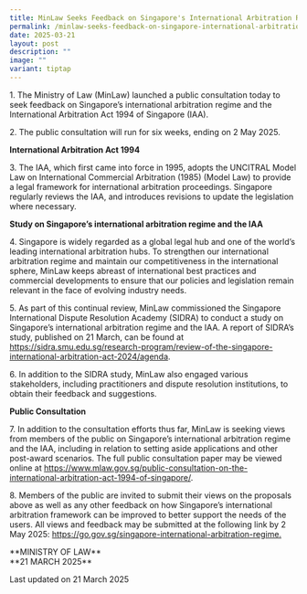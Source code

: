 ```yaml
---
title: MinLaw Seeks Feedback on Singapore's International Arbitration Regime and the International Arbitration Act 1994
permalink: /minlaw-seeks-feedback-on-singapore-international-arbitration-regime-IAA/
date: 2025-03-21
layout: post
description: ""
image: ""
variant: tiptap
---
```

<p>1. The Ministry of Law (MinLaw) launched a public consultation today to
seek feedback on Singapore’s international arbitration regime and the International
Arbitration Act 1994 of Singapore (IAA).</p>
<p></p>
<p>2. The public consultation will run for six weeks, ending on 2 May 2025.</p>
<p></p>
<p><strong>International Arbitration Act 1994</strong>
</p>
<p></p>
<p>3. The IAA, which first came into force in 1995, adopts the UNCITRAL Model
Law on International Commercial Arbitration (1985) (Model Law) to provide
a legal framework for international arbitration proceedings. Singapore
regularly reviews the IAA, and introduces revisions to update the legislation
where necessary.</p>
<p></p>
<p><strong>Study on Singapore’s international arbitration regime and the IAA</strong>
<p></p>
<p>4. Singapore is widely regarded as a global legal hub and one of the world’s
leading international arbitration hubs. To strengthen our international
arbitration regime and maintain our competitiveness in the international
sphere, MinLaw keeps abreast of international best practices and commercial
developments to ensure that our policies and legislation remain relevant
in the face of evolving industry needs.</p>
<p></p>
<p>5. As part of this continual review, MinLaw commissioned the Singapore
International Dispute Resolution Academy (SIDRA) to conduct a study on
Singapore’s international arbitration regime and the IAA. A report of SIDRA’s
study, published on 21 March, can be found at <a href="https://sidra.smu.edu.sg/research-program/review-of-the-singapore-international-arbitration-act-2024/agenda" rel="noopener nofollow" target="_blank">https://sidra.smu.edu.sg/research-program/review-of-the-singapore-international-arbitration-act-2024/agenda</a>.</p>
<p></p>
<p>6. In addition to the SIDRA study, MinLaw also engaged various stakeholders,
including practitioners and dispute resolution institutions, to obtain
their feedback and suggestions.</p>
<p></p>
<p><strong>Public Consultation</strong>
</p>
<p></p>
<p>7. In addition to the consultation efforts thus far, MinLaw is seeking
views from members of the public on Singapore’s international arbitration
regime and the IAA, including in relation to setting aside applications
and other post-award scenarios. The full public consultation paper may
be viewed online at <a href="https://www.mlaw.gov.sg/public-consultation-on-the-international-arbitration-act-1994-of-singapore/" rel="noopener nofollow" target="_blank">https://www.mlaw.gov.sg/public-consultation-on-the-international-arbitration-act-1994-of-singapore/</a>.</p>
<p></p>
<p>8. Members of the public are invited to submit their views on the proposals
above as well as any other feedback on how Singapore’s international arbitration
framework can be improved to better support the needs of the users. All
views and feedback may be submitted at the following link by 2 May 2025:
<a href="https://go.gov.sg/singapore-international-arbitration-regime" rel="noopener nofollow" target="_blank">https://go.gov.sg/singapore-international-arbitration-regime.</a>
</p>
<p></p>
**MINISTRY OF LAW**
<br>**21 MARCH 2025**

<p class="right-side-updated">Last updated on 21 March 2025</p>
